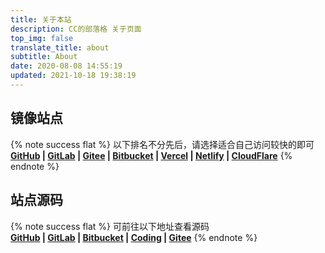 ```yaml
---
title: 关于本站
description: CC的部落格 关于页面
top_img: false
translate_title: about
subtitle: About
date: 2020-08-08 14:55:19
updated: 2021-10-18 19:38:19
---
```

## 镜像站点

{% note success flat %} 以下排名不分先后，请选择适合自己访问较快的即可</br> **[GitHub](https://ccknbc.github.io) | [GitLab](https://ccknbc.gitlab.io) | [Gitee](https://ccknbc.gitee.io) | [Bitbucket](https://ccknbc.bitbucket.io) | [Vercel](https://ccknbc.vercel.app) | [Netlify](https://ccknbc.netlify.app) | [CloudFlare](https://ccknbc.pages.dev)** {% endnote %}

## 站点源码

{% note success flat %} 可前往以下地址查看源码</br>  **[GitHub](https://github.com/ccknbc-actions/blog-butterfly) | [GitLab](https://gitlab.com/CCKNBC/ccknbc.gitlab.io) | [Bitbucket](https://bitbucket.org/ccknbc/blog) | [Coding](https://ccknbc.coding.net/public/blog/blog-butterfly/git/files) | [Gitee](https://gitee.com/ccknbc/blog-butterfly)** {% endnote %}
